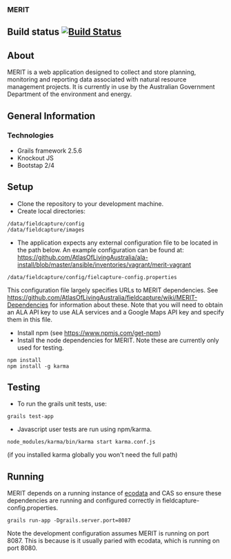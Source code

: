 ### MERIT   
## Build status [![Build Status](https://travis-ci.org/AtlasOfLivingAustralia/fieldcapture.svg?branch=grails-2.4)](https://travis-ci.org/AtlasOfLivingAustralia/fieldcapture)
## About
MERIT is a web application designed to collect and store planning, monitoring and reporting data associated with natural resource management projects.
It is currently in use by the Australian Government Department of the environment and energy. 

## General Information
### Technologies
* Grails framework 2.5.6
* Knockout JS
* Bootstap 2/4

## Setup
* Clone the repository to your development machine.
* Create local directories: 
```
/data/fieldcapture/config
/data/fieldcapture/images
```
* The application expects any external configuration file to be located in the path below.  An example configuration can be found at: https://github.com/AtlasOfLivingAustralia/ala-install/blob/master/ansible/inventories/vagrant/merit-vagrant
```
/data/fieldcapture/config/fielcapture-config.properties
```
This configuration file largely specifies URLs to MERIT dependencies.  See https://github.com/AtlasOfLivingAustralia/fieldcapture/wiki/MERIT-Dependencies for information about these.
Note that you will need to obtain an ALA API key to use ALA services and a Google Maps API key and specify them in this file.

* Install npm (see https://www.npmjs.com/get-npm)
* Install the node dependencies for MERIT.  Note these are currently only used for testing.

```
npm install
npm install -g karma
```

## Testing
* To run the grails unit tests, use:
```
grails test-app
```

* Javascript user tests are run using npm/karma.
```
node_modules/karma/bin/karma start karma.conf.js
```
(if you installed karma globally you won't need the full path)


## Running
MERIT depends on a running instance of [ecodata](https://github.com/AtlasOfLivingAustralia/ecodata) and CAS so ensure these dependencies are running and configured correctly in fieldcapture-config.properties.
```
grails run-app -Dgrails.server.port=8087
```
Note the development configuration assumes MERIT is running on port 8087.  This is because is it usually paried with ecodata, which is running on port 8080.

